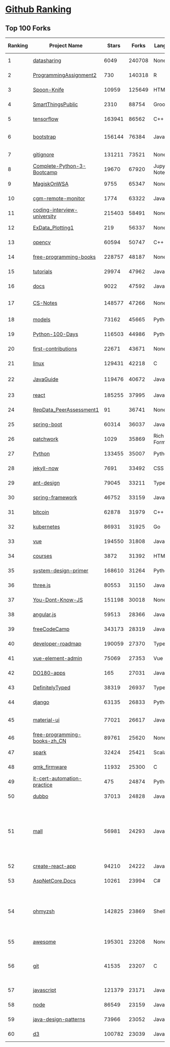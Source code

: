 [Github Ranking](../README.md)
==========

## Top 100 Forks

| Ranking | Project Name | Stars | Forks | Language | Open Issues | Description | Last Commit |
| ------- | ------------ | ----- | ----- | -------- | ----------- | ----------- | ----------- |
| 1 | [datasharing](https://github.com/jtleek/datasharing) | 6049 | 240708 | None | 282 | The Leek group guide to data sharing  | 2022-03-24T18:07:14Z |
| 2 | [ProgrammingAssignment2](https://github.com/rdpeng/ProgrammingAssignment2) | 730 | 140318 | R | 179 | Repository for Programming Assignment 2 for R Programming on Coursera | 2022-03-28T21:15:05Z |
| 3 | [Spoon-Knife](https://github.com/octocat/Spoon-Knife) | 10959 | 125649 | HTML | 1406 | This repo is for demonstration purposes only. | 2022-03-29T21:14:42Z |
| 4 | [SmartThingsPublic](https://github.com/SmartThingsCommunity/SmartThingsPublic) | 2310 | 88754 | Groovy | 58 | SmartThings open-source DeviceTypeHandlers and SmartApps code | 2022-03-29T18:30:33Z |
| 5 | [tensorflow](https://github.com/tensorflow/tensorflow) | 163941 | 86562 | C++ | 2289 | An Open Source Machine Learning Framework for Everyone | 2022-03-30T02:47:54Z |
| 6 | [bootstrap](https://github.com/twbs/bootstrap) | 156144 | 76384 | JavaScript | 311 | The most popular HTML, CSS, and JavaScript framework for developing responsive, mobile first projects on the web. | 2022-03-30T02:38:16Z |
| 7 | [gitignore](https://github.com/github/gitignore) | 131211 | 73521 | None | 0 | A collection of useful .gitignore templates | 2022-03-29T21:58:02Z |
| 8 | [Complete-Python-3-Bootcamp](https://github.com/Pierian-Data/Complete-Python-3-Bootcamp) | 19670 | 67920 | Jupyter Notebook | 65 | Course Files for Complete Python 3 Bootcamp Course on Udemy | 2022-03-28T17:46:38Z |
| 9 | [MagiskOnWSA](https://github.com/LSPosed/MagiskOnWSA) | 9755 | 65347 | None | 1 | Integrate Magisk root and Google Apps (OpenGApps) into WSA (Windows Subsystem for Android) | 2022-03-28T19:33:57Z |
| 10 | [cgm-remote-monitor](https://github.com/nightscout/cgm-remote-monitor) | 1774 | 63322 | JavaScript | 118 | nightscout web monitor | 2022-03-29T14:46:17Z |
| 11 | [coding-interview-university](https://github.com/jwasham/coding-interview-university) | 215403 | 58491 | None | 41 | A complete computer science study plan to become a software engineer. | 2022-03-27T19:34:54Z |
| 12 | [ExData_Plotting1](https://github.com/rdpeng/ExData_Plotting1) | 219 | 56337 | None | 75 | Plotting Assignment 1 for Exploratory Data Analysis | 2022-02-07T21:30:45Z |
| 13 | [opencv](https://github.com/opencv/opencv) | 60594 | 50747 | C++ | 1994 | Open Source Computer Vision Library | 2022-03-30T00:29:48Z |
| 14 | [free-programming-books](https://github.com/EbookFoundation/free-programming-books) | 228757 | 48187 | None | 30 | :books: Freely available programming books | 2022-03-30T01:43:05Z |
| 15 | [tutorials](https://github.com/eugenp/tutorials) | 29974 | 47962 | Java | 36 | Just Announced - "Learn Spring Security OAuth":  | 2022-03-30T01:04:34Z |
| 16 | [docs](https://github.com/github/docs) | 9022 | 47592 | JavaScript | 107 | The open-source repo for docs.github.com | 2022-03-30T02:49:57Z |
| 17 | [CS-Notes](https://github.com/CyC2018/CS-Notes) | 148577 | 47266 | None | 104 | :books: 技术面试必备基础知识、Leetcode、计算机操作系统、计算机网络、系统设计 | 2022-03-11T02:34:04Z |
| 18 | [models](https://github.com/tensorflow/models) | 73162 | 45665 | Python | 1149 | Models and examples built with TensorFlow | 2022-03-30T00:05:58Z |
| 19 | [Python-100-Days](https://github.com/jackfrued/Python-100-Days) | 116503 | 44986 | Python | 454 | Python - 100天从新手到大师 | 2022-03-10T17:01:14Z |
| 20 | [first-contributions](https://github.com/firstcontributions/first-contributions) | 22671 | 43671 | None | 68 | 🚀✨ Help beginners to contribute to open source projects | 2022-03-30T02:44:33Z |
| 21 | [linux](https://github.com/torvalds/linux) | 129431 | 42218 | C | 0 | Linux kernel source tree | 2022-03-30T01:59:40Z |
| 22 | [JavaGuide](https://github.com/Snailclimb/JavaGuide) | 119476 | 40672 | Java | 69 | 「Java学习+面试指南」一份涵盖大部分 Java 程序员所需要掌握的核心知识。准备 Java 面试，首选 JavaGuide！ | 2022-03-30T02:52:40Z |
| 23 | [react](https://github.com/facebook/react) | 185255 | 37995 | JavaScript | 672 | A declarative, efficient, and flexible JavaScript library for building user interfaces. | 2022-03-29T22:13:50Z |
| 24 | [RepData_PeerAssessment1](https://github.com/rdpeng/RepData_PeerAssessment1) | 91 | 36741 | None | 6 | Peer Assessment 1 for Reproducible Research | 2022-03-16T16:22:23Z |
| 25 | [spring-boot](https://github.com/spring-projects/spring-boot) | 60314 | 36037 | Java | 542 | Spring Boot | 2022-03-30T01:33:24Z |
| 26 | [patchwork](https://github.com/jlord/patchwork) | 1029 | 35869 | Rich Text Format | 17 | All the Git-it Workshop completers!  | 2022-03-30T02:54:00Z |
| 27 | [Python](https://github.com/TheAlgorithms/Python) | 133455 | 35007 | Python | 21 | All Algorithms implemented in Python | 2022-03-29T21:58:52Z |
| 28 | [jekyll-now](https://github.com/barryclark/jekyll-now) | 7691 | 33492 | CSS | 137 | Build a Jekyll blog in minutes, without touching the command line. | 2022-03-25T13:01:23Z |
| 29 | [ant-design](https://github.com/ant-design/ant-design) | 79045 | 33211 | TypeScript | 761 | An enterprise-class UI design language and React UI library | 2022-03-30T02:58:46Z |
| 30 | [spring-framework](https://github.com/spring-projects/spring-framework) | 46752 | 33159 | Java | 1120 | Spring Framework | 2022-03-29T13:29:32Z |
| 31 | [bitcoin](https://github.com/bitcoin/bitcoin) | 62878 | 31979 | C++ | 602 | Bitcoin Core integration/staging tree | 2022-03-29T22:31:15Z |
| 32 | [kubernetes](https://github.com/kubernetes/kubernetes) | 86931 | 31925 | Go | 1624 | Production-Grade Container Scheduling and Management | 2022-03-30T02:50:23Z |
| 33 | [vue](https://github.com/vuejs/vue) | 194550 | 31808 | JavaScript | 327 | 🖖 Vue.js is a progressive, incrementally-adoptable JavaScript framework for building UI on the web. | 2022-03-28T23:10:18Z |
| 34 | [courses](https://github.com/DataScienceSpecialization/courses) | 3872 | 31392 | HTML | 26 | Course materials for the Data Science Specialization: https://www.coursera.org/specialization/jhudatascience/1 | 2021-03-30T06:51:57Z |
| 35 | [system-design-primer](https://github.com/donnemartin/system-design-primer) | 168610 | 31264 | Python | 150 | Learn how to design large-scale systems. Prep for the system design interview.  Includes Anki flashcards. | 2022-03-27T14:43:13Z |
| 36 | [three.js](https://github.com/mrdoob/three.js) | 80553 | 31150 | JavaScript | 345 | JavaScript 3D Library. | 2022-03-29T15:20:47Z |
| 37 | [You-Dont-Know-JS](https://github.com/getify/You-Dont-Know-JS) | 151198 | 30018 | None | 81 | A book series on JavaScript. @YDKJS on twitter. | 2022-03-23T11:00:22Z |
| 38 | [angular.js](https://github.com/angular/angular.js) | 59513 | 28366 | JavaScript | 391 | AngularJS - HTML enhanced for web apps! | 2022-03-24T19:28:06Z |
| 39 | [freeCodeCamp](https://github.com/freeCodeCamp/freeCodeCamp) | 343173 | 28319 | JavaScript | 122 | freeCodeCamp.org's open-source codebase and curriculum. Learn to code for free. | 2022-03-29T21:37:22Z |
| 40 | [developer-roadmap](https://github.com/kamranahmedse/developer-roadmap) | 190059 | 27370 | TypeScript | 100 | Roadmap to becoming a developer in 2022 | 2022-03-26T11:51:30Z |
| 41 | [vue-element-admin](https://github.com/PanJiaChen/vue-element-admin) | 75069 | 27353 | Vue | 1062 | :tada: A magical vue admin                                                                https://panjiachen.github.io/vue-element-admin | 2022-03-25T05:13:05Z |
| 42 | [DO180-apps](https://github.com/RedHatTraining/DO180-apps) | 165 | 27031 | JavaScript | 0 | DO180 Repository for Sample Applications | 2022-03-29T09:05:37Z |
| 43 | [DefinitelyTyped](https://github.com/DefinitelyTyped/DefinitelyTyped) | 38319 | 26937 | TypeScript | 561 | The repository for high quality TypeScript type definitions. | 2022-03-30T02:26:12Z |
| 44 | [django](https://github.com/django/django) | 63135 | 26833 | Python | 0 | The Web framework for perfectionists with deadlines. | 2022-03-29T23:58:52Z |
| 45 | [material-ui](https://github.com/mui/material-ui) | 77021 | 26617 | JavaScript | 962 | MUI Core (formerly Material UI) is the React UI library you always wanted. Follow your own design system, or start with Material Design. | 2022-03-30T02:45:02Z |
| 46 | [free-programming-books-zh_CN](https://github.com/justjavac/free-programming-books-zh_CN) | 89761 | 25620 | None | 0 | :books: 免费的计算机编程类中文书籍，欢迎投稿 | 2022-03-22T14:03:30Z |
| 47 | [spark](https://github.com/apache/spark) | 32424 | 25421 | Scala | 0 | Apache Spark - A unified analytics engine for large-scale data processing | 2022-03-30T02:54:04Z |
| 48 | [qmk_firmware](https://github.com/qmk/qmk_firmware) | 11932 | 25300 | C | 474 | Open-source keyboard firmware for Atmel AVR and Arm USB families | 2022-03-30T01:28:15Z |
| 49 | [it-cert-automation-practice](https://github.com/google/it-cert-automation-practice) | 475 | 24874 | Python | 43 | Google IT Automation with Python Professional Certificate - Practice files | 2022-03-29T23:47:32Z |
| 50 | [dubbo](https://github.com/apache/dubbo) | 37013 | 24828 | Java | 337 | Apache Dubbo is a high-performance, java based, open source RPC framework. | 2022-03-29T14:45:26Z |
| 51 | [mall](https://github.com/macrozheng/mall) | 56981 | 24293 | Java | 22 | mall项目是一套电商系统，包括前台商城系统及后台管理系统，基于SpringBoot+MyBatis实现，采用Docker容器化部署。 前台商城系统包含首页门户、商品推荐、商品搜索、商品展示、购物车、订单流程、会员中心、客户服务、帮助中心等模块。 后台管理系统包含商品管理、订单管理、会员管理、促销管理、运营管理、内容管理、统计报表、财务管理、权限管理、设置等模块。 | 2022-03-29T09:40:59Z |
| 52 | [create-react-app](https://github.com/facebook/create-react-app) | 94210 | 24222 | JavaScript | 1244 | Set up a modern web app by running one command. | 2022-03-29T08:17:29Z |
| 53 | [AspNetCore.Docs](https://github.com/dotnet/AspNetCore.Docs) | 10261 | 23994 | C# | 534 | Documentation for ASP.NET Core | 2022-03-30T00:37:49Z |
| 54 | [ohmyzsh](https://github.com/ohmyzsh/ohmyzsh) | 142825 | 23869 | Shell | 180 | 🙃   A delightful community-driven (with 2,000+ contributors) framework for managing your zsh configuration. Includes 300+ optional plugins (rails, git, macOS, hub, docker, homebrew, node, php, python, etc), 140+ themes to spice up your morning, and an auto-update tool so that makes it easy to keep up with the latest updates from the community. | 2022-03-29T21:52:35Z |
| 55 | [awesome](https://github.com/sindresorhus/awesome) | 195301 | 23208 | None | 22 | 😎 Awesome lists about all kinds of interesting topics | 2022-03-27T00:25:21Z |
| 56 | [git](https://github.com/git/git) | 41535 | 23207 | C | 0 | Git Source Code Mirror - This is a publish-only repository but pull requests can be turned into patches to the mailing list via GitGitGadget (https://gitgitgadget.github.io/). Please follow Documentation/SubmittingPatches procedure for any of your improvements. | 2022-03-30T00:17:29Z |
| 57 | [javascript](https://github.com/airbnb/javascript) | 121379 | 23171 | JavaScript | 87 | JavaScript Style Guide | 2022-03-21T23:07:14Z |
| 58 | [node](https://github.com/nodejs/node) | 86549 | 23159 | JavaScript | 1335 | Node.js JavaScript runtime :sparkles::turtle::rocket::sparkles: | 2022-03-29T22:03:06Z |
| 59 | [java-design-patterns](https://github.com/iluwatar/java-design-patterns) | 73966 | 23052 | Java | 221 | Design patterns implemented in Java | 2022-03-18T20:10:52Z |
| 60 | [d3](https://github.com/d3/d3) | 100782 | 23039 | JavaScript | 3 | Bring data to life with SVG, Canvas and HTML. :bar_chart::chart_with_upwards_trend::tada: | 2022-03-29T00:49:12Z |


